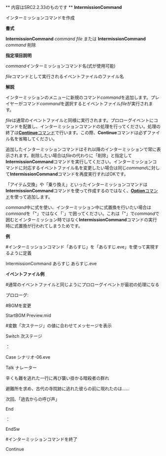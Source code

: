 ** 内容はSRC2.2.33のものです **
**IntermissionCommand**

インターミッションコマンドを作成

**書式**

**IntermissionCommand** *command* *file* または **IntermissionCommand** *command* 削除

**指定項目説明**

*command*インターミッションコマンド名(式が使用可能)

*file*コマンドとして実行されるイベントファイルのファイル名

**解説**

インターミッションのメニューに新規のコマンド*command*を追加します。プレイヤーがコマンド*command*を選択するとイベントファイル*file*が実行されます。

*file*は通常のイベントファイルと同様に実行されます。プロローグイベントにコマンドを配置し、インターミッションコマンドの処理を行ってください。処理の終了は[**Continue**コマンド](Continueコマンド.md)で行います。この際、**Continue**コマンドは必ずファイル名を省略してください。

追加したインターミッションコマンドはそれ以降のインターミッションで常に表示されます。削除したい場合は*file*の代わりに「削除」と指定して**IntermissionCommand**コマンドを実行してください。インターミッションコマンドに対応するイベントファイル名を変更したい場合は同じ*command*に対して**IntermissionCommand**コマンドを再度実行すればOKです。

「アイテム交換」や「乗り換え」といったインターミッションコマンドは**IntermissionCommand**コマンドを使って作成するのではなく、[**Option**コマンド](Optionコマンド.md)を使って追加します。

*command*中に式を使い、インターミッション中に式置換を行いたい場合は*command*を「"」ではなく「`」で囲ってください。これは「"」で*command*で囲むとインターミッション時ではなく**IntermissionCommand**コマンドの実行時に式置換が行われてしまうためです。

**例**

#インターミッションコマンド「あらすじ」を「あらすじ.eve」を使って実現するように定義

IntermissionCommand あらすじ あらすじ.eve

**イベントファイル例**

#通常のイベントファイルと同じようにプロローグイベントが最初の処理になる

プロローグ:

#BGMを変更

StartBGM Preview.mid

#変数「次ステージ」の値に合わせてメッセージを表示

Switch 次ステージ

：

Case シナリオ-06.eve

Talk ナレーター

辛くも難を逃れた一行に再び襲い掛かる暗殺者の群れ

避難所を求め、古代の寺院跡に逃れた彼らの前に現れたのは……

次回、「過去からの呼び声」

End

：

EndSw

#インターミッションコマンドを終了

Continue
